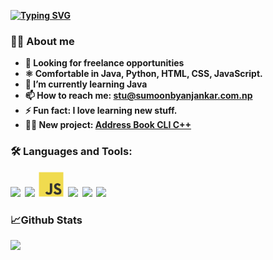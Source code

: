 <b>

<p align="center">

[![Typing SVG](https://readme-typing-svg.demolab.com?font=Fira+Code&size=25&pause=&color=E9E9E9&center=true&vCenter=true&width=1040&repeat=false&height=35&lines=Hello+%F0%9F%91%8B+I'm+Sumoon+Byanjankar)](https://git.io/typing-svg) 
	
</p>

### 👨‍💻 About me

- 🔭 Looking for freelance opportunities
- ⚛️ Comfortable in Java, Python, HTML, CSS, JavaScript.
- 🌱 I’m currently learning Java
- 📫 How to reach me: stu@sumoonbyanjankar.com.np <br>
- ⚡ Fun fact: I love learning new stuff.
- 👨‍💻 New project: [Address Book CLI C++](https://github.com/PhantomBenz/Address-Book-CLI-CPP.git)

	
### 🛠 Languages and Tools:

<span><img src="https://cdn.jsdelivr.net/gh/devicons/devicon@latest/icons/html5/html5-plain.svg" width="40px"></span>&nbsp;
<span><img src="https://cdn.jsdelivr.net/gh/devicons/devicon@latest/icons/css3/css3-plain.svg" width="40px"></span>&nbsp;
<span><img src="https://raw.githubusercontent.com/devicons/devicon/master/icons/javascript/javascript-original.svg" width="40px"></span>&nbsp;
<span><img src="https://cdn.jsdelivr.net/gh/devicons/devicon@latest/icons/java/java-original.svg" width="40px"></span>&nbsp;
<span><img src="https://cdn.jsdelivr.net/gh/devicons/devicon@latest/icons/python/python-plain.svg" width="40px"></span>&nbsp;
<span><img src="https://cdn.jsdelivr.net/gh/devicons/devicon/icons/figma/figma-original.svg" height="40px"/></span>&nbsp;


### 📈Github Stats
<div>
<!--<img alt="Sumoon's Github Stats" src="https://github-readme-stats.vercel.app/api/?username=PhantomBenz&show_icons=true&count_private=true&theme=react&bg_color=1F222E&title_color=7cebf5&icon_color=2d7de4&border_color=7cebf5&border_radius=10" height="165%" /> -->
<img src="https://github-readme-stats.vercel.app/api/top-langs/?username=PhantomBenz&theme=react&layout=compact&border_color=7cebf5&border_radius=10" /> <!-- height="100%" width="34%" -->
</div>
